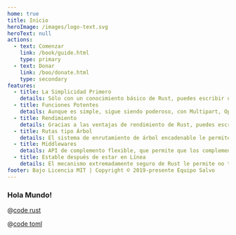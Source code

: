 ```yaml
---
home: true
title: Inicio
heroImage: /images/logo-text.svg
heroText: null
actions:
  - text: Comenzar
    link: /book/guide.html
    type: primary
  - text: Donar
    link: /boo/donate.html
    type: secondary
features:
  - title: La Simplicidad Primero
    details: Sólo con un conocimiento básico de Rust, puedes escribir un poderoso y eficiente servidor comparable a la velocidad de desarrollo de algo como un servidor we escrito en Go.
  - title: Funciones Potentes
    details: Aunque es simple, sigue siendo poderoso, con Multipart, OpenAPI, extracción de datos de solicitudes, entre otros. Integrados, que pueden satisfacer las necesidades de la mayoría de los escenarios comerciales.
  - title: Rendimiento
    details: Gracias a las ventajas de rendimiento de Rust, puedes escribir aplicaciones del lado del servidor de muy alto rendimiento con mucha facilidad.
  - title: Rutas tipo Árbol
    details: El sistema de enrutamiento de árbol encadenable le permite escribir reglas de enrutamiento y cadenas fácilmente. Puede utilizar expresiones regulares para restringir los parámetros.
  - title: Middlewares
    details: API de complemento flexible, que permite que los complementos proporcionen muchas funciones plug-and-play para su sitio. 
  - title: Estable después de estar en Línea
    details: El mecanismo extremadamente seguro de Rust le permite no tener preocupaciones después de que su sitio web esté en línea. ¡Tienes más tiempo para disfrutar de tu vida!
footer: Bajo Licencia MIT | Copyright © 2019-presente Equipo Salvo
---
```


### Hola Mundo!

<CodeGroup>
  <CodeGroupItem title="main.rs" active>
  
@[code rust](../../codes/hello/src/main.rs)

  </CodeGroupItem>
  <CodeGroupItem title="Cargo.toml">
  
@[code toml](../../codes/hello/Cargo.toml)

  </CodeGroupItem>
</CodeGroup>